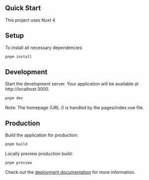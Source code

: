 ## Quick Start

This project uses Nuxt 4 

## Setup

To install all necessary dependencies:

```bash
pnpm install
```

## Development 

Start the development server. Your application will be available at http://localhost:3000.

```bash
pnpm dev
```
Note: The homepage (URL /) is handled by the pages/index.vue file.

## Production

Build the application for production:

```bash
pnpm build
```

Locally preview production build:

```bash
pnpm preview
```

Check out the [deployment documentation](https://nuxt.com/docs/getting-started/deployment) for more information.
